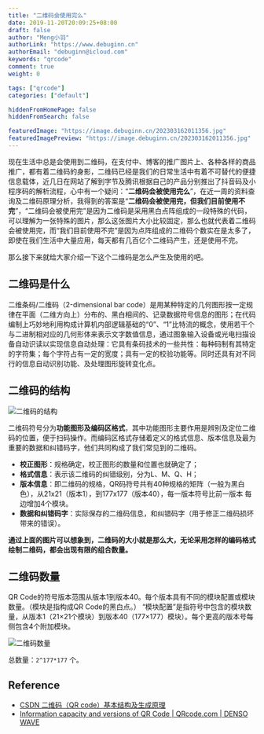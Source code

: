 ```yaml
---
title: "二维码会使用完么"
date: 2019-11-20T20:09:25+08:00
draft: false
author: "Meng小羽"
authorLink: "https://www.debuginn.cn"
authorEmail: "debuginn@icloud.com"
keywords: "qrcode"
comment: true
weight: 0

tags: ["qrcode"]
categories: ["default"]

hiddenFromHomePage: false
hiddenFromSearch: false

featuredImage: "https://image.debuginn.cn/202303162011356.jpg"
featuredImagePreview: "https://image.debuginn.cn/202303162011356.jpg"
---
```


现在生活中总是会使用到二维码，在支付中、博客的推广图片上、各种各样的商品推广，都有着二维码的身影，二维码已经是我们的日常生活中有着不可替代的便捷信息载体，近几日在网站了解到字节及腾讯根据自己的产品分别推出了抖音码及小程序码的解析流程，心中有一个疑问：“**二维码会被使用完么**”，在近一周的资料查询及二维码原理分析，我得到的答案是“**二维码会被使用完，但我们目前使用不完**”，“二维码会被使用完”是因为二维码是采用黑白点阵组成的一段特殊的代码，可以理解为一张特殊的图片，那么这张图片大小比较固定，那么也就代表着二维码会被使用完，而“我们目前使用不完”是因为点阵组成的二维码个数实在是太多了，即使在我们生活中大量应用，每天都有几百亿个二维码产生，还是使用不完。

那么接下来就给大家介绍一下这个二维码是怎么产生及使用的吧。

## 二维码是什么

二维条码/二维码（2-dimensional bar code）是用某种特定的几何图形按一定规律在平面（二维方向上）分布的、黑白相间的、记录数据符号信息的图形；在代码编制上巧妙地利用构成计算机内部逻辑基础的“0”、“1”比特流的概念，使用若干个与二进制相对应的几何形体来表示文字数值信息，通过图象输入设备或光电扫描设备自动识读以实现信息自动处理：它具有条码技术的一些共性：每种码制有其特定的字符集；每个字符占有一定的宽度；具有一定的校验功能等。同时还具有对不同行的信息自动识别功能、及处理图形旋转变化点。

## 二维码的结构

![二维码的结构](https://image.debuginn.cn/202303162012278.jpeg)

二维码符号分为**功能图形及编码区格式**，其中功能图形主要作用是辨别及定位二维码的位置，便于扫码操作。而编码区格式存储着定义的格式信息、版本信息及最为重要的数据和纠错码字，他们共同构成了我们常见到的二维码。

- **校正图形**：规格确定，校正图形的数量和位置也就确定了； 
- **格式信息**：表示该二维码的纠错级别，分为L、M、Q、H； 
- **版本信息**：即二维码的规格，QR码符号共有40种规格的矩阵（一般为黑白色），从21x21（版本1），到177x177（版本40），每一版本符号比前一版本 每边增加4个模块。 
- **数据和纠错码字**：实际保存的二维码信息，和纠错码字（用于修正二维码损坏带来的错误）。

**通过上面的图片可以想象到，二维码的大小就是那么大，无论采用怎样的编码格式绘制二维码，都会出现有限的组合数量。**

## 二维码数量

QR Code的符号版本范围从版本1到版本40。每个版本具有不同的模块配置或模块数量。（模块是指构成QR Code的黑白点。）
“模块配置”是指符号中包含的模块数量，从版本1（21×21个模块）到版本40（177×177）模块）。每个更高的版本号每侧包含4个附加模块。

![二维码数量](https://image.debuginn.cn/202303162013973.png)

总数量：`2^177*177` 个。

## Reference

- [CSDN 二维码（QR code）基本结构及生成原理](https://blog.csdn.net/u012611878/article/details/53167009) 
- [Information capacity and versions of QR Code | QRcode.com | DENSO WAVE](https://www.qrcode.com/en/about/version.html)